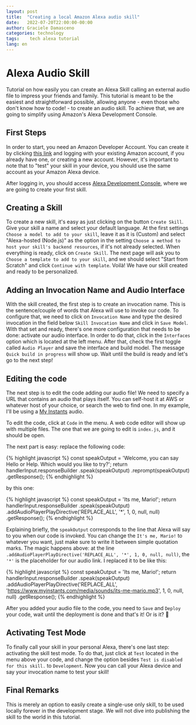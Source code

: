 ```yaml
---
layout: post
title:  "Creating a local Amazon Alexa audio skill"
date:   2022-07-20T22:00:00-00:00
author: Graciele Damasceno
categories: technology
tags:    tech alexa tutorial
lang: en
---
```


# Alexa Audio Skill

Tutorial on how easily you can create an Alexa Skill calling an external audio file to impress your friends and family.
This tutorial is meant to be the easiest and straightforward possible, allowing anyone - even those who don't know how to code! - to create an audio skill. To achieve that, we are going to simplify using Amazon's Alexa Development Console. 

## First Steps

In order to start, you need an Amazon Developer Account. You can create it by clicking [this link][thislink] and logging with your existing Amazon account, if you already have one, or creating a new account. However, it's important to note that to "test" your skill in your device, you should use the same account as your Amazon Alexa device.

After logging in, you should access [Alexa Development Console][devconsole], where we are going to create your first skill. 

## Creating a Skill

To create a new skill, it's easy as just clicking on the button `Create Skill`. Give your skill a name and select your default language. 
At the first settings `Choose a model to add to your skill`, leave it as it is (Custom) and select "Alexa-hosted (Node.js)" as the option in the setting `Choose a method to host your skill's backend resources`, if it's not already selected.
When everything is ready, click on `Create Skill`. The next page will ask you to `Choose a template to add to your skill`, and we should select "Start from Scratch" and click `Continue with template`. Voilà! We have our skill created and ready to be personalized.

## Adding an Invocation Name and Audio Interface

With the skill created, the first step is to create an invocation name. This is the sentence/couple of words that Alexa will use to invoke our code. To configure that, we need to click on `Invocation Name` and type the desired invocation in the field below `Skill Invocation Name` and click in `Save Model`. With that set and ready, there's one more configuration that needs to be done: activate our audio interface. In order to do that, click in the `Interfaces` option which is located at the left menu. After that, check the first toggle called `Audio Player` and save the interface and build model.
The message `Quick build in progress` will show up. Wait until the build is ready and let's go to the next step!

## Editing the code

The next step is to edit the code adding our audio file! We need to specify a URL that contains an audio that plays itself. You can self-host it at AWS or whatever host of your choice, or search the web to find one. In my example, I'll be using a [My Instants][instants] audio.

To edit the code, click at `Code` in the menu. A web code editor will show up with multiple files. The one that we are going to edit is `index.js`, and it should be open.

The next part is easy: replace the following code:

{% highlight javascript %}
const speakOutput = 'Welcome, you can say Hello or Help. Which would you like to try?';
    return handlerInput.responseBuilder
        .speak(speakOutput)
        .reprompt(speakOutput)
        .getResponse();
{% endhighlight %}

by this one:

{% highlight javascript %}
const speakOutput = 'Its me, Mario!';
    return handlerInput.responseBuilder
        .speak(speakOutput)
        .addAudioPlayerPlayDirective('REPLACE_ALL', '*', 1, 0, null, null)
        .getResponse();
{% endhighlight %}

Explaining briefly, the `speakOutput` corresponds to the line that Alexa will say to you when our code is invoked. You can change the  `It's me, Mario!` to whatever you want, just make sure to write it between simple quotation marks.
The magic happens above: at the line `.addAudioPlayerPlayDirective('REPLACE_ALL', '*', 1, 0, null, null)`, the `'*'` is the placeholder for our audio link. I replaced it to be like this:

{% highlight javascript %}
const speakOutput = 'Its me, Mario!';
    return handlerInput.responseBuilder
        .speak(speakOutput)
        .addAudioPlayerPlayDirective('REPLACE_ALL', 
            'https://www.myinstants.com/media/sounds/its-me-mario.mp3', 1, 0, null, null)
        .getResponse();
{% endhighlight %}

After you added your audio file to the code, you need to `Save` and `Deploy` your code, wait until the deployment is done and that's it! Or is it? 🤔

## Activating Test Mode

To finally call your skill in your personal Alexa, there's one last step: activating the skill test mode. To do that, just click at  `Test` located in the menu above your code, and change the option besides `Test is disabled for this skill.` to `Development`. Now you can call your Alexa device and say your invocation name to test your skill!

## Final Remarks

This is merely an option to easily create a single-use only skill, to be used locally forever in the development stage. We will not dive into publishing the skill to the world in this tutorial.

[thislink]: https://developer.amazon.com/
[devconsole]: https://developer.amazon.com/alexa/console/ask
[instants]: https://www.myinstants.com